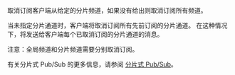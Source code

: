 取消订阅客户端从给定的分片频道，如果没有给出则取消订阅所有频道。

当未指定分片通道时，客户端将取消订阅所有先前订阅的分片通道。
在这种情况下，将发送给客户端每个已取消订阅的分片通道的消息。

注意：全局频道和分片频道需要分别取消订阅。

有关分片式 Pub/Sub 的更多信息，请参阅 [分片式 Pub/Sub](/topics/pubsub#sharded-pubsub)。
